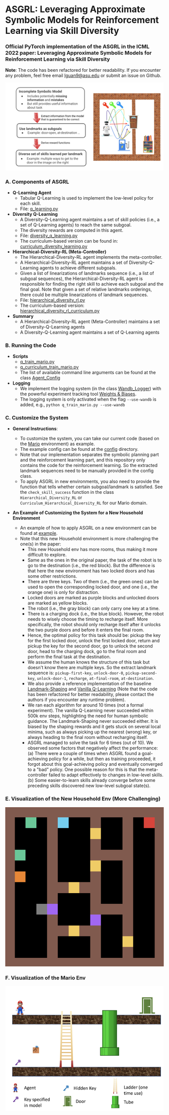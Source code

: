 # ASGRL: Leveraging Approximate Symbolic Models for Reinforcement Learning via Skill Diversity
### Official PyTorch implementation of the ASGRL in the ICML 2022 paper: Leveraging Approximate Symbolic Models for Reinforcement Learning via Skill Diversity

**Note**: The code has been refactored for better readability. If you encounter any problem, feel free email lguan9@asu.edu or submit an issue on Github. 

![overview](images/overview.png)


### A. Components of ASGRL
- **Q-Learning Agent**
	- Tabular Q-Learning is used to implement the low-level policy for each skill.
	- File: [q\_learning.py](https://github.com/GuanSuns/ASGRL/blob/main/learning_agents/q_learning/q_learning.py)
- **Diversity Q-Learning**
	- A Diversity-Q-Learning agent maintains a set of skill policies (i.e., a set of Q-Learning agents) to reach the same subgoal.
	- The diversity rewards are computed in this agent.
	- File: [diversity\_q\_learning.py](https://github.com/GuanSuns/ASGRL/blob/main/learning_agents/diversity_q_learning/diversity_q_learning.py)
	- The curriculum-based version can be found in: [curriculum\_diversity\_learning.py](https://github.com/GuanSuns/ASGRL/blob/main/learning_agents/diversity_q_learning/curriculum_diversity_q_learning.py)
- **Hierarchical-Diversity-RL (Meta-Controller)**
	- The Hierarchical-Diversity-RL agent implements the meta-controller.
	- A Hierarchical-Diversity-RL agent maintains a set of Diversity-Q-Learning agents to achieve different subgoals.
	- Given a list of linearizations of landmarks sequence (i.e., a list of subgoal sequences), the Hierarchical-Diversity-RL agent is responsible for finding the right skill to achieve each subgoal and the final goal. Note that given a set of relative landmarks orderings, there could be multiple linearizations of landmark sequences.
	- File: [hierarchical\_diversity\_rl.py](https://github.com/GuanSuns/ASGRL/blob/main/learning_agents/hierarchical_diversity_rl/hierarchical_diversity_rl.py)
	- The curriculum-based version: [hierarchical\_diversity\_rl\_curriculum.py](https://github.com/GuanSuns/ASGRL/blob/main/learning_agents/hierarchical_diversity_rl/hierarchical_diversity_rl_curriculum.py)
- **Summary**
	- A Hierarchical-Diversity-RL agent (Meta-Controller) maintains a set of Diversity-Q-Learning agents
	- A Diversity-Q-Learning agent maintains a set of Q-Learning agents

	
### B. Running the Code
- **Scripts**
	- [q\_train\_mario.py](https://github.com/GuanSuns/ASGRL/blob/main/q_train_mario.py)
	- [q\_curriculum\_train\_mario.py](https://github.com/GuanSuns/ASGRL/blob/main/q_curriculum_train_mario.py)
	- The list of available command line arguments can be found at the class [Agent\_Config](https://github.com/GuanSuns/ASGRL/blob/main/config/__init__.py)
- **Logging**
	- We implement the logging system (in the class [Wandb\_Logger](https://github.com/GuanSuns/ASGRL/blob/main/utils/experiment_manager.py)) with the powerful experiment tracking tool [Weights & Biases](https://wandb.ai).
	- The logging system is only activated when the flag ``--use-wandb`` is added, e.g., ``python q_train_mario.py --use-wandb``

	
### C. Customize the System
- **General Instructions**:
	- To customize the system, you can take our current code (based on the [Mario](https://github.com/GuanSuns/ASGRL/blob/main/env_mario/env_mario.py) environment) as example. 
	- The example config can be found at the [config](https://github.com/GuanSuns/ASGRL/tree/main/config) directory.
	- Note that our implementation separates the symbolic planning part and the reinforcement learning part, and this repository only contains the code for the reinforcement learning. So the extracted landmark sequences need to be manually provided in the config class. 
	- To apply ASGRL in new environments, you also need to provide the function that tells whether certain subgoal/landmark is satisfied. See the ``check_skill_success`` function in the class ``Hierarchical_Diversity_RL`` or ``Curriculum_Hierarchical_Diversity_RL`` for our Mario domain.

- **An Example of Customizing the System for a New Household Environment**
	- An example of how to apply ASGRL on a new environment can be found at [example](https://github.com/GuanSuns/ASGRL/tree/main/example).
	- Note that this new Household environment is more challenging the one(s) in the paper:
		- This new Household env has more rooms, thus making it more difficult to explore.
		- Same as the ones in the original paper, the task of the robot is to go to the destination (i.e., the red block). But the difference is that here the new environment has two locked doors and has some other restrictions.
		- There are three keys. Two of them (i.e., the green ones) can be used to open the corresponding locked door, and one (i.e., the orange one) is only for distraction.
		- Locked doors are marked as purple blocks and unlocked doors are marked as yellow blocks.
		- The robot (i.e., the gray block) can only carry one key at a time. 
		- There is a charging dock (i.e., the blue block). However, the robot needs to wisely choose the timing to recharge itself. More specifically, the robot should only recharge itself after it unlocks the two purple doors and before it enters the final room.
		- Hence, the optimal policy for this task should be: pickup the key for the first locked door, unlock the first locked door, return and pickup the key for the second door, go to unlock the second door, head to the charging dock, go to the final room and perform the final task at the destination.
		- We assume the human knows the structure of this task but doesn't know there are multiple keys. So the extract landmark sequence is: ``pickup-first-key``, ``unlock-door-0``, ``pickup-second-key``, ``unlock-door-1``, ``recharge``, ``at-final-room``, ``at-destination``.
		- We also provide a reference implementation of the baseline [Landmark-Shaping](https://github.com/GuanSuns/ASGRL/blob/main/example/run_landmark_shaping_baseline.py) and [Vanilla Q-Learning](https://github.com/GuanSuns/ASGRL/blob/main/example/run_q_baseline.py) (Note that the code has been refactored for better readability, please contact the authors if you encounter any runtime problem). 
		- We ran each algorithm for around 10 times (not a formal experiment). The vanilla Q-Learning never succeeded within 500k env steps, highlighting the need for human symbolic guidance. The Landmark-Shaping never succeeded either. It is biased by the shaping rewards and it gets stuck on several local minima, such as always picking up the nearest (wrong) key, or always heading to the final room without recharging itself.
		- ASGRL managed to solve the task for 6 times (out of 10). We observed some factors that negatively affect the performance: (a) There were a couple of times when ASGRL found a goal-achieving policy for a while, but then as training proceeded, it forgot about this goal-achieving policy and eventually converged to a "bad" policy. One possible reason for this is that the meta-controller failed to adapt effectively to changes in low-level skills. (b) Some easier-to-learn skills already converge before some preceding skills discovered new low-level subgoal state(s).


### E. Visualization of the New Household Env (More Challenging)
![Mario](images/household_hard.png)	


### F. Visualization of the Mario Env 
![Mario](images/mario_env.png)

